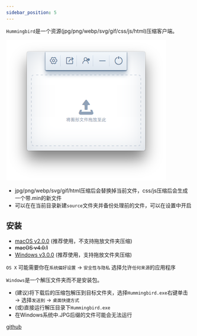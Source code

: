 ```yaml
---
sidebar_position: 5
---
```


`Hummingbird`是一个资源(jpg/png/webp/svg/gif/css/js/html)压缩客户端。

![hummingbird](./img/hummingbird.png)

* jpg/png/webp/svg/gif/html压缩后会替换掉当前文件，css/js压缩后会生成一个带.min的新文件
* 可以在在当前目录新建`source`文件夹并备份处理前的文件，可以在设置中开启


## 安装

* <a href="https://pan.baidu.com/s/1dFAaosL">macOS v2.0.0</a> (推荐使用，不支持拖放文件夹压缩)
* ~~macOS v4.0.1~~
* <a href="https://pan.baidu.com/s/1146zRGqLFlDR27a7rUgr5w">Windows v3.0.0</a> (推荐使用，支持拖放文件夹压缩)

`OS X` 可能需要你在`系统偏好设置` → `安全性与隐私` 选择允许`任何来源`的应用程序

`Windows`是一个解压文件夹而不是安装包。

* (建议)将下载后的压缩包解压到目标文件夹，选择`Hummingbird.exe`右键单击 → 选择`发送到` → `桌面快捷方式`
* (或)直接运行解压目录下`Hummingbird.exe`
* 在Windows系统中.JPG后缀的文件可能会无法运行

[github](https://github.com/leibnizli/hummingbird)
